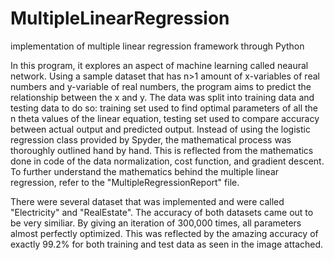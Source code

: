 # MultipleLinearRegression
implementation of multiple linear regression framework through Python

In this program, it explores an aspect of machine learning called neaural network. Using a sample dataset that has n>1 amount of x-variables of real numbers and y-variable of real numbers, the program aims to predict the relationship between the x and y. The data was split into training data and testing data to do so: training set used to find optimal parameters of all the n theta values of the linear equation, testing set used to compare accuracy between actual output and predicted output. Instead of using the logistic regression class provided by Spyder, the mathematical process was thoroughly outlined hand by hand. This is reflected from the mathematics done in code of the data normalization, cost function, and gradient descent. To further understand the mathematics behind the multiple linear regression, refer to the "MultipleRegressionReport" file.

There were several dataset that was implemented and were called "Electricity" and "RealEstate". The accuracy of both datasets came out to be very similiar. By giving an iteration of 300,000 times, all parameters almost perfectly optimized. This was reflected by the amazing accuracy of exactly 99.2% for both training and test data as seen in the image attached. 
